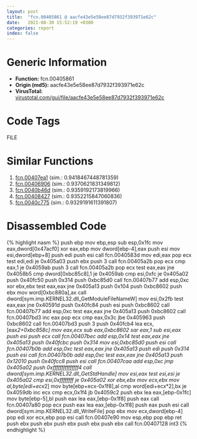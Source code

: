 ```yaml
---
layout: post
title:  "fcn.00405861 @ aacfe43e5e58ee87d7932f393971e62c"
date:   2021-08-30 15:52:19 +0300
categories: report
index: false
---
```


# Generic Information
- **Function:** fcn.00405861
- **Origin (md5):** aacfe43e5e58ee87d7932f393971e62c
- **VirusTotal:** [virustotal.com/gui/file/aacfe43e5e58ee87d7932f393971e62c][virustotal_ref]

# Code Tags
<span class="tag" id="FILE">FILE</span>


# Similar Functions

1. [fcn.00407ea1][similar_1_ref] (sim.: 0.9418467448781359)
2. [fcn.00406906][similar_2_ref] (sim.: 0.9370621831349812)
3. [fcn.0040b46d][similar_3_ref] (sim.: 0.9359192173819966)
4. [fcn.00408427][similar_4_ref] (sim.: 0.9352215847060836)
5. [fcn.0040c775][similar_5_ref] (sim.: 0.9329191611391807)


# Disassembled Code

{% highlight nasm %}
push ebp
mov ebp,esp
sub esp,0x1fc
mov eax,dword[0x47acf0]
xor eax,ebp
mov dword[ebp-4],eax
push esi
mov esi,dword[ebp+8]
push edi
push esi
call fcn.0040583d
mov edi,eax
pop ecx
test edi,edi
je 0x405a03
push ebx
push 3
call fcn.00405a2b
pop ecx
cmp eax,1
je 0x4059ab
push 3
call fcn.00405a2b
pop ecx
test eax,eax
jne 0x4058b5
cmp dword[0xbc85c8],1
je 0x4059ab
cmp esi,0xfc
je 0x405a02
push 0x40fc50
push 0x314
push 0xbc85d0
call fcn.00407b77
add esp,0xc
xor ebx,ebx
test eax,eax
jne 0x405a13
push 0x104
push 0xbc8602
push ebx
mov word[0xbc880a],ax
call dword[sym.imp.KERNEL32.dll_GetModuleFileNameW]
mov esi,0x2fb
test eax,eax
jne 0x40591d
push 0x40fc84
push esi
push 0xbc8602
call fcn.00407b77
add esp,0xc
test eax,eax
jne 0x405a13
push 0xbc8602
call fcn.00407bd3
inc eax
pop ecx
cmp eax,0x3c
jbe 0x405963
push 0xbc8602
call fcn.00407bd3
push 3
push 0x40fcb4
lea ecx,[eax*2+0xbc858c]
mov eax,ecx
sub eax,0xbc8602
sar eax,1
sub esi,eax
push esi
push ecx
call fcn.00407bec
add esp,0x14
test eax,eax
jne 0x405a13
push 0x40fcbc
push 0x314
mov esi,0xbc85d0
push esi
call fcn.00407b0b
add esp,0xc
test eax,eax
jne 0x405a13
push edi
push 0x314
push esi
call fcn.00407b0b
add esp,0xc
test eax,eax
jne 0x405a13
push 0x12010
push 0x40fcc8
push esi
call fcn.00407caa
add esp,0xc
jmp 0x405a02
push 0xfffffffffffffff4
call dword[sym.imp.KERNEL32.dll_GetStdHandle]
mov esi,eax
test esi,esi
je 0x405a02
cmp esi,0xffffffff
je 0x405a02
xor ebx,ebx
mov ecx,ebx
mov al,byte[edi+ecx*2]
mov byte[ebp+ecx-0x1f8],al
cmp word[edi+ecx*2],bx
je 0x4059db
inc ecx
cmp ecx,0x1f4
jb 0x4059c2
push ebx
lea eax,[ebp-0x1fc]
mov byte[ebp-5],bl
push eax
lea eax,[ebp-0x1f8]
push eax
call fcn.00407a80
pop ecx
push eax
lea eax,[ebp-0x1f8]
push eax
push esi
call dword[sym.imp.KERNEL32.dll_WriteFile]
pop ebx
mov ecx,dword[ebp-4]
pop edi
xor ecx,ebp
pop esi
call fcn.00407e90
mov esp,ebp
pop ebp
ret 
push ebx
push ebx
push ebx
push ebx
push ebx
call fcn.00407128
int3 
{% endhighlight %}


[similar_1_ref]: /report/fcn.00407ea1@cf071542c6e6ceb88de8b40c16fc0a1a
[similar_2_ref]: /report/fcn.00406906@4326267744437a05544665cc56c88f0d
[similar_3_ref]: /report/fcn.0040b46d@d79e4735d09cd3e3c55bd930ee7a7bf7
[similar_4_ref]: /report/fcn.00408427@ad31b5a684d4322296b17fe829c17502
[similar_5_ref]: /report/fcn.0040c775@abc9786e2a489b932acab8d94330570f
[virustotal_ref]: https://www.virustotal.com/gui/file/aacfe43e5e58ee87d7932f393971e62c